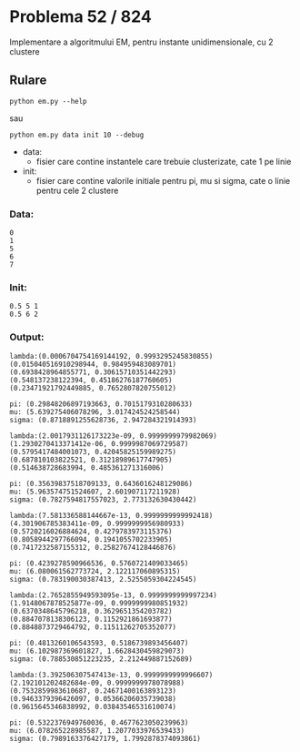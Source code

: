 # Problema 52 / 824

Implementare a algoritmului EM, pentru instante unidimensionale, cu 2 clustere

## Rulare

```
python em.py --help
```
sau
```
python em.py data init 10 --debug
```

* data:
  * fisier care contine instantele care trebuie clusterizate, cate 1 pe linie
* init:
  * fisier care contine valorile initiale pentru pi, mu si sigma, cate o linie pentru cele 2 clustere
  
### Data: 
```
0
1
5
6
7
```
### Init:
```
0.5 5 1
0.5 6 2
```
### Output:
```
lambda:(0.0006704754169144192, 0.9993295245830855)
(0.015040516910298944, 0.984959483089701)
(0.6938428964855771, 0.30615710351442293)
(0.548137238122394, 0.45186276187760605)
(0.23471921792449885, 0.7652807820755012)

pi: (0.29848206897193663, 0.7015179310280633)
mu: (5.639275406078296, 3.017424524258544)
sigma: (0.8718891255628736, 2.947284321914393)

lambda:(2.0017931126173223e-09, 0.9999999979982069)
(1.2930270413371412e-06, 0.9999987069729587)
(0.5795417484001073, 0.42045825159989275)
(0.687810103822521, 0.31218989617747905)
(0.514638728683994, 0.485361271316006)

pi: (0.35639837518709133, 0.6436016248129086)
mu: (5.963574751524607, 2.601907117211928)
sigma: (0.7827594817557023, 2.773132630430442)

lambda:(7.581336588144667e-13, 0.9999999999992418)
(4.301906785383411e-09, 0.9999999956980933)
(0.5720216026884624, 0.4279783973115376)
(0.8058944297766094, 0.1941055702233905)
(0.7417232587155312, 0.25827674128446876)

pi: (0.4239278590966536, 0.5760721409033465)
mu: (6.080061562773724, 2.122117060895315)
sigma: (0.783190030387413, 2.5255059304224545)

lambda:(2.7652855949593095e-13, 0.9999999999997234)
(1.9148067878525877e-09, 0.9999999980851932)
(0.6370348645796218, 0.3629651354203782)
(0.8847078138306123, 0.1152921861693877)
(0.8848873729464792, 0.11511262705352077)

pi: (0.4813260106543593, 0.5186739893456407)
mu: (6.102987369601827, 1.6628430459829073)
sigma: (0.788530851223235, 2.212449887152689)

lambda:(3.392506307547413e-13, 0.9999999999996607)
(2.192101202482684e-09, 0.9999999978078988)
(0.7532859983610687, 0.24671400163893123)
(0.9463379396426097, 0.05366206035739038)
(0.9615645346838992, 0.03843546531610074)

pi: (0.5322376949760036, 0.4677623050239963)
mu: (6.078265228985587, 1.2077033976539433)
sigma: (0.7989163376427179, 1.7992878374093861)
```
